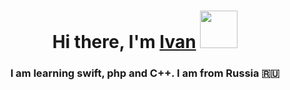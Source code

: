 <h1 align="center">Hi there, I'm <a href="https://daniilshat.ru/" target="_blank">Ivan</a> 
<img src="https://github.com/blackcater/blackcater/raw/main/images/Hi.gif" width=60 height="60"/></h1>
<h3 align="center">I am learning swift, php and C++. I am from Russia 🇷🇺</h3>
